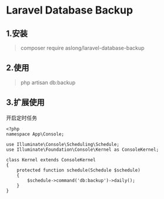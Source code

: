 # Laravel Database Backup

## 1.安装
> composer require aslong/laravel-database-backup

## 2.使用
> php artisan db:backup

## 3.扩展使用

开启定时任务

~~~
<?php
namespace App\Console;

use Illuminate\Console\Scheduling\Schedule;
use Illuminate\Foundation\Console\Kernel as ConsoleKernel;

class Kernel extends ConsoleKernel
{
    protected function schedule(Schedule $schedule)
    {
        $schedule->command('db:backup')->daily();
    }
}
~~~
